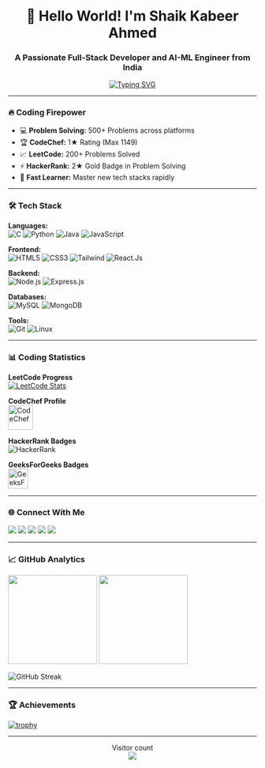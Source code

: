 <h1 align="center">🚀 Hello World! I'm Shaik Kabeer Ahmed </h1>
<h3 align="center">A Passionate Full-Stack Developer and AI-ML Engineer from India</h3>

<p align="center">
  <a href="https://git.io/typing-svg"><img src="https://readme-typing-svg.demolab.com?font=Fira+Code&pause=1000&color=00F72F&center=true&vCenter=true&width=435&lines=Problem+Solver;Full-Stack+Developer;AI-ML+Engineer;DS%26A+Enthusiast;Tech+Innovator" alt="Typing SVG" /></a>
</p>

---

### 🔥 Coding Firepower
- 💻 **Problem Solving:** 500+ Problems across platforms
- 🏆 **CodeChef:** 1★ Rating (Max 1149)
- 📈 **LeetCode:** 200+ Problems Solved
- ⚡ **HackerRank:** 2★ Gold Badge in Problem Solving
- 🚀 **Fast Learner:** Master new tech stacks rapidly

---

### 🛠 Tech Stack
**Languages:**  
![C](https://img.shields.io/badge/-C-00599C?style=flat-square&logo=c%2B%2B)
![Python](https://img.shields.io/badge/-Python-3776AB?style=flat-square&logo=python&logoColor=white)
![Java](https://img.shields.io/badge/-Java-007396?style=flat-square&logo=java)
![JavaScript](https://img.shields.io/badge/-JavaScript-F7DF1E?style=flat-square&logo=javascript&logoColor=black)

**Frontend:**  
![HTML5](https://img.shields.io/badge/-HTML5-E34F26?style=flat-square&logo=html5&logoColor=white)
![CSS3](https://img.shields.io/badge/-CSS3-1572B6?style=flat-square&logo=css3)
![Tailwind](https://img.shields.io/badge/-Tailwind-7952B3?style=flat-square&logo=tailwindcss&logoColor=white)
![React.Js](https://img.shields.io/badge/-React.js-c952B3?style=flat-square&logo=react&logoColor=white)

**Backend:**  
![Node.js](https://img.shields.io/badge/-Node.js-339933?style=flat-square&logo=node.js&logoColor=white)
![Express.js](https://img.shields.io/badge/-Express.js-000000?style=flat-square&logo=express)


**Databases:**  
![MySQL](https://img.shields.io/badge/-MySQL-4479A1?style=flat-square&logo=mysql&logoColor=white)
![MongoDB](https://img.shields.io/badge/-MongoDB-47A248?style=flat-square&logo=mongodb&logoColor=white)

**Tools:**  
![Git](https://img.shields.io/badge/-Git-F05032?style=flat-square&logo=git&logoColor=white)
![Linux](https://img.shields.io/badge/-Linux-FCC624?style=flat-square&logo=linux&logoColor=black)

---

### 📊 Coding Statistics

**LeetCode Progress**  
[![LeetCode Stats](https://leetcard.jacoblin.cool/muhammad_786_ahmad?ext=contest)](https://leetcode.com/u/muhammad_786_ahmad/)

**CodeChef Profile**  
<a href="https://www.codechef.com/users/kabeer786">
  <img src="https://cp-logo.vercel.app/codechef/kabeer786" alt="CodeChef" height="50"/>
</a>

**HackerRank Badges**  
![HackerRank](https://img.shields.io/badge/-6%EF%B8%8F%E2%AD%90%20Gold%20Problem%20Solving-00EA64?style=for-the-badge&logo=hackerrank&logoColor=black)

**GeeksForGeeks Badges**  
<a href="https://www.geeksforgeeks.org/user/kabeer786/">
  <img src="https://img.shields.io/badge/GeeksforGeeks-Profile-brightgreen?style=for-the-badge&logo=geeksforgeeks" alt="GeeksForGeeks" height="40"/>
</a>

---

### 🌐 Connect With Me
[<img src="https://img.shields.io/badge/LinkedIn-0077B5?style=for-the-badge&logo=linkedin&logoColor=white" />](https://linkedin.com/in/kabeer786786)
[<img src="https://img.shields.io/badge/GitHub-100000?style=for-the-badge&logo=github&logoColor=white" />](https://github.com/Kabeer786786)
[<img src="https://img.shields.io/badge/CodeChef-%23964B00.svg?style=for-the-badge&logo=CodeChef&logoColor=white" />](https://www.codechef.com/users/kabeer786)
[<img src="https://img.shields.io/badge/-LeetCode-FFA116?style=for-the-badge&logo=LeetCode&logoColor=black" />](https://leetcode.com/u/muhammad_786_ahmad/)
[<img src="https://img.shields.io/badge/HackerRank-00EA64?style=for-the-badge&logo=hackerrank&logoColor=black" />](https://www.hackerrank.com/profile/kabeerahmed786)

---

### 📈 GitHub Analytics
<p align="left">
  <img height="180em" src="https://github-readme-stats-eight-theta.vercel.app/api?username=Kabeer786786&show_icons=true&include_all_commits=true&count_private=true"/>
  <img height="180em" src="https://github-readme-stats-eight-theta.vercel.app/api/top-langs/?username=Kabeer786786&layout=compact&langs_count=8"/>
</p>

![GitHub Streak](https://streak-stats.demolab.com?user=Kabeer786786)

---

### 🏆 Achievements
[![trophy](https://github-profile-trophy.vercel.app/?username=Kabeer786786&theme=onedark&row=1&column=7)](https://github.com/ryo-ma/github-profile-trophy)

---

<p align="center"> 
  Visitor count<br>
  <img src="https://profile-counter.glitch.me/Kabeer786786/count.svg" />
</p>
